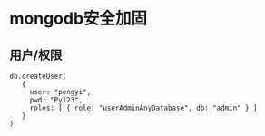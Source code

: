 # mongodb安全加固

## 用户/权限 
```
db.createUser(
   {
     user: "pengyi",
     pwd: "Py123",
     roles: [ { role: "userAdminAnyDatabase", db: "admin" } ]
   }
)
```